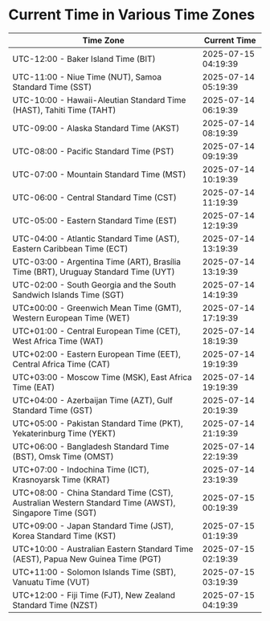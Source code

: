 # Current Time in Various Time Zones

| Time Zone | Current Time |
|-----------|--------------|
| UTC-12:00 - Baker Island Time (BIT) | 2025-07-15 04:19:39 |
| UTC-11:00 - Niue Time (NUT), Samoa Standard Time (SST) | 2025-07-14 05:19:39 |
| UTC-10:00 - Hawaii-Aleutian Standard Time (HAST), Tahiti Time (TAHT) | 2025-07-14 06:19:39 |
| UTC-09:00 - Alaska Standard Time (AKST) | 2025-07-14 08:19:39 |
| UTC-08:00 - Pacific Standard Time (PST) | 2025-07-14 09:19:39 |
| UTC-07:00 - Mountain Standard Time (MST) | 2025-07-14 10:19:39 |
| UTC-06:00 - Central Standard Time (CST) | 2025-07-14 11:19:39 |
| UTC-05:00 - Eastern Standard Time (EST) | 2025-07-14 12:19:39 |
| UTC-04:00 - Atlantic Standard Time (AST), Eastern Caribbean Time (ECT) | 2025-07-14 13:19:39 |
| UTC-03:00 - Argentina Time (ART), Brasília Time (BRT), Uruguay Standard Time (UYT) | 2025-07-14 13:19:39 |
| UTC-02:00 - South Georgia and the South Sandwich Islands Time (SGT) | 2025-07-14 14:19:39 |
| UTC±00:00 - Greenwich Mean Time (GMT), Western European Time (WET) | 2025-07-14 17:19:39 |
| UTC+01:00 - Central European Time (CET), West Africa Time (WAT) | 2025-07-14 18:19:39 |
| UTC+02:00 - Eastern European Time (EET), Central Africa Time (CAT) | 2025-07-14 19:19:39 |
| UTC+03:00 - Moscow Time (MSK), East Africa Time (EAT) | 2025-07-14 19:19:39 |
| UTC+04:00 - Azerbaijan Time (AZT), Gulf Standard Time (GST) | 2025-07-14 20:19:39 |
| UTC+05:00 - Pakistan Standard Time (PKT), Yekaterinburg Time (YEKT) | 2025-07-14 21:19:39 |
| UTC+06:00 - Bangladesh Standard Time (BST), Omsk Time (OMST) | 2025-07-14 22:19:39 |
| UTC+07:00 - Indochina Time (ICT), Krasnoyarsk Time (KRAT) | 2025-07-14 23:19:39 |
| UTC+08:00 - China Standard Time (CST), Australian Western Standard Time (AWST), Singapore Time (SGT) | 2025-07-15 00:19:39 |
| UTC+09:00 - Japan Standard Time (JST), Korea Standard Time (KST) | 2025-07-15 01:19:39 |
| UTC+10:00 - Australian Eastern Standard Time (AEST), Papua New Guinea Time (PGT) | 2025-07-15 02:19:39 |
| UTC+11:00 - Solomon Islands Time (SBT), Vanuatu Time (VUT) | 2025-07-15 03:19:39 |
| UTC+12:00 - Fiji Time (FJT), New Zealand Standard Time (NZST) | 2025-07-15 04:19:39 |
